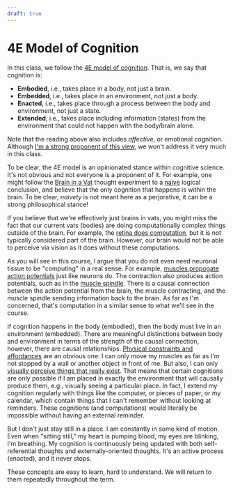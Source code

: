 ```yaml
---
draft: true
---
```


# 4E Model of Cognition
In this class, we follow the [4E model of cognition](https://www.degruyterbrill.com/document/doi/10.1075/aicr.86.06war/html). That is, we say that cognition is:
- **Embodied**, i.e., takes place in a body, not just a brain.
- **Embedded**, i.e., takes place in an environment, not just a body.
- **Enacted**, i.e., takes place through a process between the body and environment, not just a state.
- **Extended**, i.e., takes place including information (states) from the environment that could not happen with the body/brain alone.

Note that the reading above also includes _affective_, or emotional cognition. Although [I'm a strong proponent of this view](https://dl.acm.org/doi/full/10.1145/3543514), we won't address it very much in this class.

To be clear, the 4E model is an opinionated stance within cognitive science. It's not obvious and not everyone is a proponent of it. For example, one might follow the [Brain in a Vat](https://iep.utm.edu/brain-in-a-vat-argument/) thought experiment to a [naive](https://www.plato-philosophy.org/being-philosophically-naive) logical conclusion, and believe that the only cognition that happens is within the brain. To be clear, _naivety_ is not meant here as a perjorative, it can be a strong philosophical stance!

If you believe that we're effectively just brains in vats, you might miss the fact that our current vats (bodies) are doing computationally complex things outside of the brain. For example, the [retina does computation](https://pmc.ncbi.nlm.nih.gov/articles/PMC3717333/), but it is not typically considered part of the brain. However, our brain would not be able to perceive via vision as it does without these computations.

As you will see in this course, I argue that you do not even need neuronal tissue to be "computing" in a real sense. For example, [muscles propogate action potentials](https://doi.org/10.1001/archneurpsyc.1939.02270200021002) just like neurons do. The contraction also produces action potentials, such as in the [muscle spindle](https://journals.physiology.org/doi/abs/10.1152/physrev.1964.44.2.219). There is a causal connection between the action potential from the brain, the muscle contracting, and the muscle spindle sending information back to the brain. As far as I'm concerned, that's computation in a similar sense to what we'll see in the course.

If cognition happens in the body (embodied), then the body must live in an environment (embedded). There are meaningful distinctions between body and environment in terms of the strength of the causal connection, however, there are causal relationships. [Physical constraints and affordances](https://www.taylorfrancis.com/chapters/edit/10.4324/9781315816852-11/theory-affordances-james-gibson) are an obvious one: I can only move my muscles as far as I'm not stopped by a wall or another object in front of me. But also, I can only [visually perceive things that really exist](http://www.klemens.sav.sk/fiusav/doc/organon/prilohy/2012/2/9-22.pdf). That means that certain cognitions are only possible if I am placed in exactly the environment that will causally produce them, e.g., visually seeing a particular place. In fact, I extend my cognition regularly with things like the computer, or pieces of paper, or my calendar, which contain things that I can't remember without looking at reminders. These cognitions (and computations) would literally be impossible without having an external reminder.

But I don't just stay still in a place. I am constantly in some kind of motion. Even when "sitting still," my heart is pumping blood, my eyes are blinking, I'm breathing. My cognition is continuously being updated with both self-referential thoughts and externally-oriented thoughts. It's an active process (enacted), and it never stops.

These concepts are easy to learn, hard to understand. We will return to them repeatedly throughout the term.